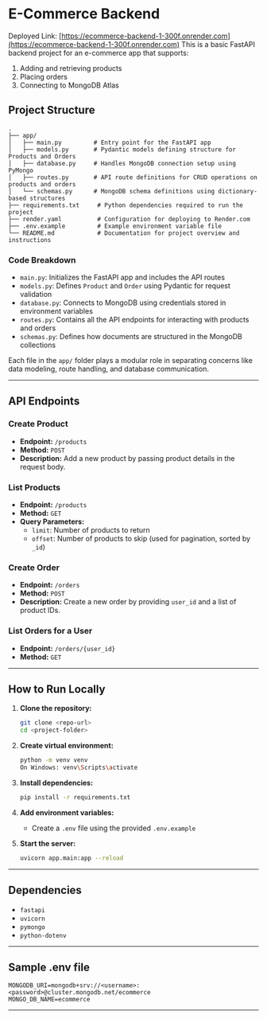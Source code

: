 # E-Commerce Backend
Deployed Link: [https://ecommerce-backend-1-300f.onrender.com](https://ecommerce-backend-1-300f.onrender.com) 
This is a basic FastAPI backend project for an e-commerce app that supports:

1. Adding and retrieving products
2. Placing orders
3. Connecting to MongoDB Atlas

## Project Structure

```
.
├── app/
│   ├── main.py         # Entry point for the FastAPI app
│   ├── models.py       # Pydantic models defining structure for Products and Orders
│   ├── database.py     # Handles MongoDB connection setup using PyMongo
│   ├── routes.py       # API route definitions for CRUD operations on products and orders
│   └── schemas.py      # MongoDB schema definitions using dictionary-based structures
├── requirements.txt     # Python dependencies required to run the project
├── render.yaml          # Configuration for deploying to Render.com
├── .env.example         # Example environment variable file
└── README.md            # Documentation for project overview and instructions
```

### Code Breakdown

* `main.py`: Initializes the FastAPI app and includes the API routes
* `models.py`: Defines `Product` and `Order` using Pydantic for request validation
* `database.py`: Connects to MongoDB using credentials stored in environment variables
* `routes.py`: Contains all the API endpoints for interacting with products and orders
* `schemas.py`: Defines how documents are structured in the MongoDB collections

Each file in the `app/` folder plays a modular role in separating concerns like data modeling, route handling, and database communication.

---

## API Endpoints 

### Create Product

* **Endpoint:** `/products`
* **Method:** `POST`
* **Description:** Add a new product by passing product details in the request body.

### List Products

* **Endpoint:** `/products`
* **Method:** `GET`
* **Query Parameters:**
  * `limit`: Number of products to return
  * `offset`: Number of products to skip (used for pagination, sorted by `_id`)

### Create Order

* **Endpoint:** `/orders`
* **Method:** `POST`
* **Description:** Create a new order by providing `user_id` and a list of product IDs.

### List Orders for a User

* **Endpoint:** `/orders/{user_id}`
* **Method:** `GET`

---

## How to Run Locally

1. **Clone the repository:**

   ```bash
   git clone <repo-url>
   cd <project-folder>
   ```

2. **Create virtual environment:**

   ```bash
   python -m venv venv
   On Windows: venv\Scripts\activate
   ```

3. **Install dependencies:**

   ```bash
   pip install -r requirements.txt
   ```

4. **Add environment variables:**

   * Create a `.env` file using the provided `.env.example`

5. **Start the server:**

   ```bash
   uvicorn app.main:app --reload
   ```

---

## Dependencies

* `fastapi`
* `uvicorn`
* `pymongo`
* `python-dotenv`

---

## Sample .env file 

```env
MONGODB_URI=mongodb+srv://<username>:<password>@cluster.mongodb.net/ecommerce
MONGO_DB_NAME=ecommerce
```

---


